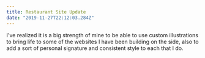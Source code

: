 ```yaml
---
title: Restaurant Site Update
date: "2019-11-27T22:12:03.284Z"
---
```


I've realized it is a big strength of mine to be able to use custom illustrations to bring life to some of the websites I have been building on the side, also to add a sort of personal signature and consistent style to each that I do.
